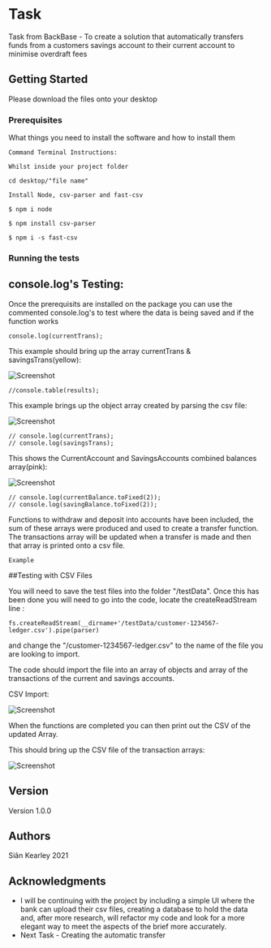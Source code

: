 # Task

Task from BackBase - To create a solution that automatically transfers funds from a customers savings account to their current account to minimise overdraft fees

## Getting Started

Please download the files onto your desktop

### Prerequisites

What things you need to install the software and how to install them

```
Command Terminal Instructions:

Whilst inside your project folder 

cd desktop/"file name" 

Install Node, csv-parser and fast-csv

$ npm i node

$ npm install csv-parser 

$ npm i -s fast-csv

```
### Running the tests

## console.log's Testing: 

Once the prerequisits are installed on the package you can use the commented console.log's to test where the data is being saved and if the function works

```
console.log(currentTrans); 

```

This example should bring up the array currentTrans & savingsTrans(yellow):

![Screenshot](/Screenshots/funds.png)

```
//console.table(results);
```

This example brings up the object array created by parsing the csv file:

![Screenshot](/Screenshots/csvArrayObjects.png)

```
// console.log(currentTrans);
// console.log(savingsTrans);
```

This shows the CurrentAccount and SavingsAccounts combined balances array(pink):

![Screenshot](/Screenshots/funds.png)

```
// console.log(currentBalance.toFixed(2));
// console.log(savingBalance.toFixed(2));
```

Functions to withdraw and deposit into accounts have been included, the sum of these arrays were produced and used to create a transfer function. The transactions array will be updated when a transfer is made and then that array is printed onto a csv file.

```
Example 
```
##Testing with CSV Files

You will need to save the test files into the folder "/testData".
Once this has been done you will need to go into the code, locate the createReadStream line :

```
fs.createReadStream(__dirname+'/testData/customer-1234567-ledger.csv').pipe(parser)
```

and change the "/customer-1234567-ledger.csv" to the name of the file you are looking to import.

The code should import the file into an array of objects and array of the transactions of the current and savings accounts.

CSV Import:

![Screenshot](/Screenshots/INPUTCSV.png)

When the functions are completed you can then print out the CSV of the updated Array. 

This should bring up the CSV file of the transaction arrays:

![Screenshot](/Screenshots/OUTCSV.png)



## Version

Version 1.0.0

## Authors

Siân Kearley 2021


## Acknowledgments

* I will be continuing with the project by including a simple UI where the bank can upload their csv files, creating a database to hold the data and, after more research, will refactor my code and look for a more elegant way to meet the aspects of the brief more accurately. 
* Next Task - Creating the automatic transfer




